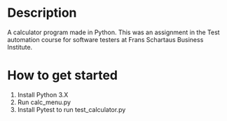 # Description
A calculator program made in Python. This was an assignment in the Test automation course for software testers at Frans Schartaus Business Institute.

# How to get started
1. Install Python 3.X
2. Run calc_menu.py
3. Install Pytest to run test_calculator.py
